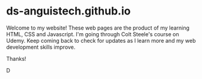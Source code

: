 # ds-anguistech.github.io
Welcome to my website! These web pages are the product of my learning HTML, CSS and Javascript. I'm going through 
Colt Steele's course on Udemy. Keep coming back to check for updates as I learn more and my web development skills improve.

Thanks!

D
